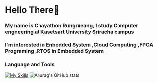 # Hello There👋

### My name is Chayathon Rungrueang, I study Computer engneering at Kasetsart University Sriracha campus
### I'm interested in **Enbedded System** ,**Cloud Computing** ,**FPGA Programing** ,**RTOS in Embedded System**

### **Language and Tools**
[![My Skills](https://skillicons.dev/icons?i=c,cpp,js,jave,docker,kubernetes,postman,arduino,linux,azure)](https://skillicons.dev)
![Anurag's GitHub stats](https://github-readme-stats.vercel.app/api?username=ThirdChyr&show_icons=true&theme=dark)
